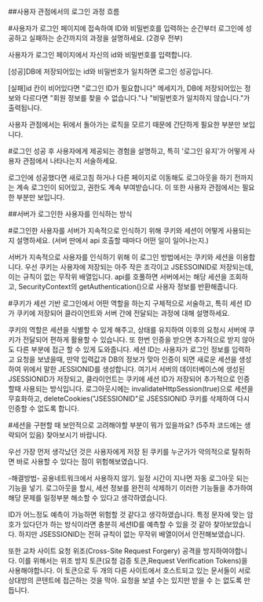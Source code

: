 
##사용자 관점에서의 로그인 과정 흐름

#사용자가 로그인 페이지에 접속하여 ID와 비밀번호를 입력하는 순간부터 로그인에 성공하고 실패하는 순간까지의 과정을 설명하세요. (2경우 전부)

사용자가 로그인 페이지에서 자신의 id와 비밀번호를 입력합니다. 

[성공]DB에 저장되어있는 id와 비밀번호가 일치하면 로그인 성공입니다. 

[실패]id 칸이 비어있다면 "로그인 ID가 필요합니다" 메세지가, DB에 저장되어있는 정보와 다르다면 "회원 정보를 찾을 수 없습니다."나 "비밀번호가 일치하지 않습니다."가 출력됩니다. 

사용자 관점에서는 뒤에서 돌아가는 로직을 모르기 때문에 간단하게 필요한 부분만 보입니다.



#로그인 성공 후 사용자에게 제공되는 경험을 설명하고, 특히 '로그인 유지'가 어떻게 사용자 관점에서 나타나는지 서술하세요.

로그인에 성공했다면 새로고침 하거나 다른 페이지로 이동해도 로그아웃을 하기 전까지는 계속 로그인이 되어있고,  권한도 계속 부여받습니다. 
이 또한 사용자 관점에서는 필요한 부분만 보입니다.


##서버가 로그인한 사용자를 인식하는 방식

#로그인한 사용자를 서버가 지속적으로 인식하기 위해 쿠키와 세션이 어떻게 사용되는지 설명하세요. (서버 딴에서 api 호출할 때마다 어떤 일이 일어나는지.)

서버가 지속적으로 사용자를 인식하기 위해 이 로그인 방법에서는 쿠키와 세션을 이용합니다. 
우선 쿠키는 사용자에 저장되는 아주 작은 조각이고 JSESSOINID로 저장되는데, 이는 규칙이 없는 무작위 배열입니다. 
api를 호풀하면 서버에서는 해당 세션을 조회하고, SecurityContext의 getAuthentication()으로 사용자 정보를 반환해줍니다.



#쿠키가 세션 기반 로그인에서 어떤 역할을 하는지 구체적으로 서술하고, 특히 세션 ID가 쿠키에 저장되어 클라이언트와 서버 간에 전달되는 과정에 대해 설명하세요.


쿠키의 역할은 세션을 식별할 수 있게 해주고, 상태를 유지하여 이후의 요청시 서버에 쿠키가 전달되어 편하게 활용할 수 있습니다. 
또 한번 인증을 받으면 추가적으로 받지 않아도 다른 부분에 접근 할 수 있게 도와줍니다.
세션 ID는 사용자가 로그인 정보를 입력하고 요청을 보냈을때, 만약 입력값과 DB의 정보가 맞아 인증이 되면 새로운 세션을 생성하여 위에서 말한 JESSIONID를 생성합니다. 
여기서 서버의 데이터베이스에 생성된 JSESSIONID가 저장되고, 클라이언트는 쿠키에 세션 ID가 저장되어 추가적으로 인증할때 사용되는 방식입니다. 
로그아웃시에는 invalidateHttpSession(true)으로 세션을 무효화하고, deleteCookies("JSESSIONID"로 JSESSIONID 쿠키를 삭제하여 다시 인증할 수 없도록 합니다.



#세션을 구현할 때 보안적으로 고려해야할 부분이 뭐가 있을까요? (5주차 코드에는 생략되어 있음) 찾아보시기 바랍니다.


우선 가장 먼저 생각났던 것은 사용자에게 저장 된 쿠키를 누군가가 악의적으로 탈취하면 바로 사용할 수 있다는 점이 위험해보였습니다. 

-해결방법-
공용네트워크에서 사용하지 않기.
일정 시간이 지나면 자동 로그아웃 되는 기능을 넣기.
로그아웃을 할시, 세션 정보를 완전히 삭제하기
이러한 기능들을 추가하여 해당 문제를 일정부분 해소할 수 있다고 생각하였습니다. 

ID가 어느정도 예측이 가능하면 위험할 것 같다고 생각하였습니다. 
특정 문자에 맞는 암호가 있다던가 하는 방식이라면 충분히 세션ID를 예측할 수 있을 것 같아 찾아보았습니다. 하지만 JSESSIONID는 전혀 규칙이 없는 무작위 배열이어서 안전해보였습니다.

또한 교차 사이트 요청 위조(Cross-Site Request Forgery) 공격을 방지하여야합니다.
이를 위해서는 위조 방지 토큰(요청 검증 토큰,Request Verification Tokens)을 사용해야합니다. 이 토큰으로 두 개의 다른 사이트에서 호스트되고 있는 문서들이 서로 상대방의 콘텐트에 접근하는 것을 막아. 요청을 보낼 수는 있지만 받을 수 는 없도록 만듭니다.

